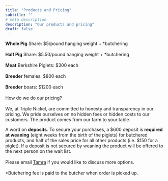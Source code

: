 ```yaml
---
title: "Products and Pricing"
subtitle: ""
# meta description
description: "Our products and pricing"
draft: false
---
```


**Whole Pig** Share: $5/pound hanging weight + *butchering
\
\
**Half Pig** Share: $5.50/pound hanging weight + *butchering
\
\
**Meat** Berkshire Piglets: $300 each
\
\
**Breeder** females: $800 each
\
\
**Breeder** boars: $1200 each
\
\
How do we do our pricing?
\
\
We, at Triple Nickel, are committed to honesty and transparency in our pricing. We pride ourselves on no hidden fees or hidden costs to our customers. The product comes from our farm to your table.

A word on **deposits**. To secure your purchases, a $600 deposit is **required at weaning** (eight weeks from the birth of the piglets) for butchered products, and half of the sales price for all other products (i.e. $150 for a piglet). If a deposit is not secured by weaning the product will be offered to the next person on the wait list.
\
\
Please email [Tamra](mailto:tamra@triplenickelpigs.com) if you would like to discuss more options.
\
\
\*Butchering fee is paid to the butcher when order is picked up.

